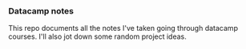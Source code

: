 ### Datacamp notes
This repo documents all the notes I've taken going through datacamp courses. I'll also jot down some random project ideas.
